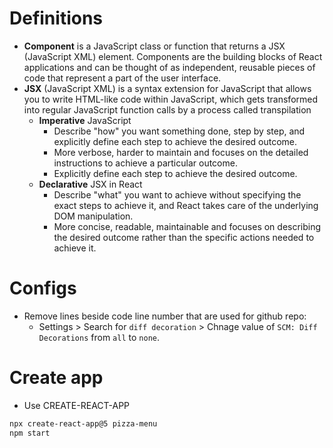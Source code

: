 # Definitions
- **Component** is a JavaScript class or function that returns a JSX (JavaScript XML) element. Components are the building blocks of React applications and can be thought of as independent, reusable pieces of code that represent a part of the user interface.
- **JSX** (JavaScript XML) is a syntax extension for JavaScript that allows you to write HTML-like code within JavaScript, which gets transformed into regular JavaScript function calls by a process called transpilation
  - **Imperative** JavaScript
    - Describe "how" you want something done, step by step, and explicitly define each step to achieve the desired outcome.
    - More verbose, harder to maintain and focuses on the detailed instructions to achieve a particular outcome.
    - Explicitly define each step to achieve the desired outcome.
  - **Declarative** JSX in React
    - Describe "what" you want to achieve without specifying the exact steps to achieve it, and React takes care of the underlying DOM manipulation.
    - More concise, readable, maintainable and focuses on describing the desired outcome rather than the specific actions needed to achieve it.
  
# Configs
- Remove lines beside code line number that are used for github repo:
  - Settings > Search for `diff decoration` > Chnage value of `SCM: Diff Decorations` from `all` to `none`.

# Create app
- Use CREATE-REACT-APP
```bash
npx create-react-app@5 pizza-menu
npm start
```

